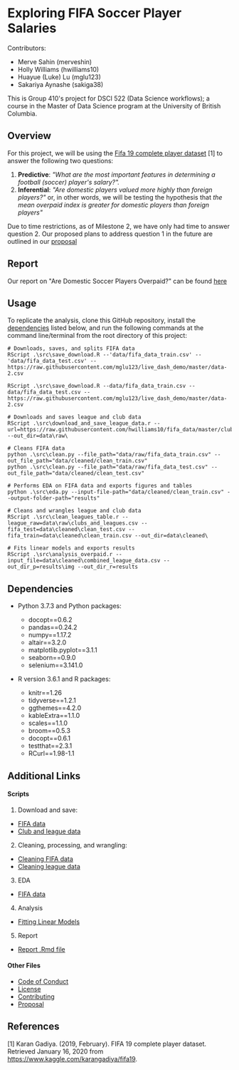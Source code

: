 # Exploring FIFA Soccer Player Salaries

Contributors: 
 - Merve Sahin (merveshin)
 - Holly Williams (hwilliams10)
 - Huayue (Luke) Lu (mglu123)
 - Sakariya Aynashe (sakiga38)

 This is Group 410's project for DSCI 522 (Data Science workflows); a course in the Master of Data Science program at the University of British Columbia.

## Overview

For this project, we will be using the [Fifa 19 complete player dataset](https://www.kaggle.com/karangadiya/fifa19) [1] to answer the following two questions: 
1. **Predictive**: *"What are the most important features in determining a football (soccer) player's salary?".*
2. **Inferential**: *"Are domestic players valued more highly than foreign players?"* or, in other words, we will be testing the hypothesis that *the mean overpaid index is greater for domestic players than foreign players"*

Due to time restrictions, as of Milestone 2, we have only had time to answer question 2. Our proposed plans to address question 1 in the future are outlined in our [proposal](https://github.com/UBC-MDS/DSCI_522_G410/blob/master/doc/proposal.md)

## Report

Our report on "Are Domestic Soccer Players Overpaid?" can be found [here](https://github.com/UBC-MDS/DSCI_522_G410/blob/master/doc/report_fifa_overpaid.md)

## Usage

To replicate the analysis, clone this GitHub repository, install the [dependencies](#dependencies) listed below, and run the following commands at the command line/terminal from the root directory of this project:

```
# Downloads, saves, and splits FIFA data
RScript .\src\save_download.R --'data/fifa_data_train.csv' --'data/fifa_data_test.csv' --https://raw.githubusercontent.com/mglu123/live_dash_demo/master/data-2.csv

RScript .\src\save_download.R --data/fifa_data_train.csv --data/fifa_data_test.csv --https://raw.githubusercontent.com/mglu123/live_dash_demo/master/data-2.csv

# Downloads and saves league and club data
RScript .\src\download_and_save_league_data.r --url=https://raw.githubusercontent.com/hwilliams10/fifa_data/master/clubs_and_leagues.csv --out_dir=data\raw\

# Cleans FIFA data
python .\src\clean.py --file_path="data/raw/fifa_data_train.csv" --out_file_path="data/cleaned/clean_train.csv"
python .\src\clean.py --file_path="data/raw/fifa_data_test.csv" --out_file_path="data/cleaned/clean_test.csv"

# Performs EDA on FIFA data and exports figures and tables
python .\src\eda.py --input-file-path="data/cleaned/clean_train.csv" --output-folder-path="results"

# Cleans and wrangles league and club data
RScript .\src\clean_leagues_table.r --league_raw=data\raw\clubs_and_leagues.csv --fifa_test=data\cleaned\clean_test.csv --fifa_train=data\cleaned\clean_train.csv --out_dir=data\cleaned\

# Fits linear models and exports results
RScript .\src\analysis_overpaid.r --input_file=data\cleaned\combined_league_data.csv --out_dir_p=results\img --out_dir_r=results
```

## Dependencies

- Python 3.7.3 and Python packages:
  - docopt==0.6.2
  - pandas==0.24.2
  - numpy==1.17.2
  - altair==3.2.0
  - matplotlib.pyplot==3.1.1
  - seaborn==0.9.0
  - selenium==3.141.0

- R version 3.6.1 and R packages:
  - knitr==1.26
  - tidyverse==1.2.1
  - ggthemes==4.2.0
  - kableExtra==1.1.0
  - scales==1.1.0
  - broom==0.5.3
  - docopt==0.6.1
  - testthat==2.3.1
  - RCurl==1.98-1.1


## Additional Links

#### Scripts

1. Download and save:
- [FIFA data](https://github.com/UBC-MDS/DSCI_522_G410/blob/master/save_download.R)
- [Club and league data](https://github.com/UBC-MDS/DSCI_522_G410/blob/master/download_and_save_league_data.R)

2. Cleaning, processing, and wrangling:
- [Cleaning FIFA data](https://github.com/UBC-MDS/DSCI_522_G410/blob/master/src/clean.py)
- [Cleaning league data](https://github.com/UBC-MDS/DSCI_522_G410/blob/master/src/download_and_save_league_data.R)

3. EDA
- [FIFA data](https://github.com/UBC-MDS/DSCI_522_G410/blob/master/src/eda.py)

4. Analysis
- [Fitting Linear Models](https://github.com/UBC-MDS/DSCI_522_G410/blob/master/src/analysis_overpaid.r)

5. Report
- [Report .Rmd file](https://github.com/UBC-MDS/DSCI_522_G410/blob/master/)

#### Other Files

- [Code of Conduct](https://github.com/UBC-MDS/DSCI_522_G410/blob/master/CODE_OF_CONDUCT.md)
- [License](https://github.com/UBC-MDS/DSCI_522_G410/blob/master/LICENSE)
- [Contributing](https://github.com/UBC-MDS/DSCI_522_G410/blob/master/CONTRIBUTING.md)
- [Proposal](https://github.com/UBC-MDS/DSCI_522_G410/blob/master/doc/proposal.md)

## References

[1] Karan Gadiya. (2019, February). FIFA 19 complete player dataset. Retrieved January 16, 2020 from https://www.kaggle.com/karangadiya/fifa19.



